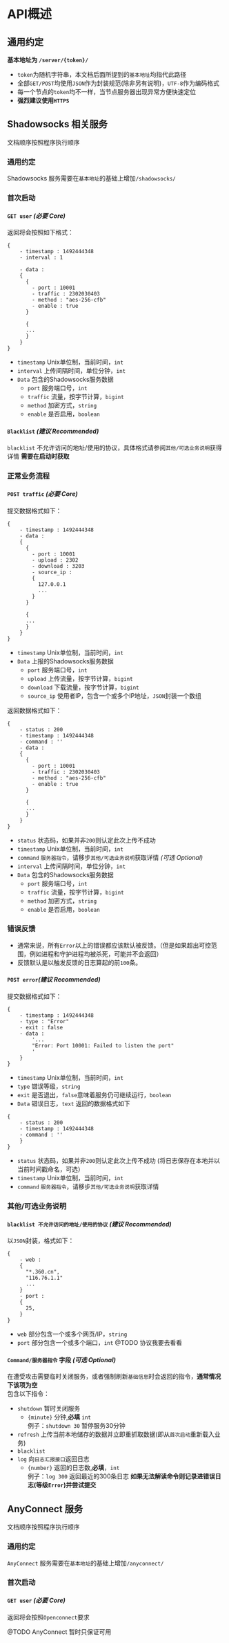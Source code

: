 # API概述

## 通用约定
**基本地址为 `/server/{token}/`**
- `token`为随机字符串，本文档后面所提到的`基本地址`均指代此路径
- 全部`GET/POST`均使用`JSON`作为封装规范(除非另有说明)，`UTF-8`作为编码格式
- 每一个节点的`token`均不一样，当节点服务器出现异常方便快速定位
- **强烈建议使用`HTTPS`**

## Shadowsocks 相关服务
文档顺序按照程序执行顺序

### 通用约定
Shadowsocks 服务需要在`基本地址`的基础上增加`/shadowsocks/`

### 首次启动

#### `GET user` _(必要 Core)_
返回将会按照如下格式：
```
{
    - timestamp : 1492444348
    - interval : 1

    - data :
    {
      {
        - port : 10001
        - traffic : 2302030403
        - method : "aes-256-cfb"
        - enable : true
      }

      {
      ...
      }
    }
}
```
- `timestamp` Unix单位制，当前时间，`int`
- `interval` 上传间隔时间，单位分钟，`int`
- `Data` 包含的Shadowsocks服务数据
  -  `port` 服务端口号，`int`
  - `traffic` 流量，按字节计算，`bigint`
  - `method` 加密方式，`string`
  - `enable` 是否启用，`boolean`

#### `Blacklist` _(建议 Recommended)_
`blacklist` 不允许访问的地址/使用的协议，具体格式请参阅`其他/可选业务说明`获得详情
**需要在启动时获取**

### 正常业务流程

#### `POST traffic` _(必要 Core)_
提交数据格式如下：
```
{
    - timestamp : 1492444348
    - data :
    {
      {
        - port : 10001
        - upload : 2302
        - download : 3203
        - source_ip :
        {
          127.0.0.1
          ...
        }
      }

      {
      ...
      }
    }
}
```
- `timestamp` Unix单位制，当前时间，`int`
- `Data` 上报的Shadowsocks服务数据
  -  `port` 服务端口号，`int`
  - `upload` 上传流量，按字节计算，`bigint`
  - `download` 下载流量，按字节计算，`bigint`
  - `source_ip` 使用者IP，包含一个或多个IP地址，`JSON`封装一个数组

返回数据格式如下：
```
{
    - status : 200
    - timestamp : 1492444348
    - command : ''
    - data :
    {
      {
        - port : 10001
        - traffic : 2302030403
        - method : "aes-256-cfb"
        - enable : true
      }

      {
      ...
      }
    }
}
```
- `status` 状态码，如果并非`200`则认定此次上传不成功
- `timestamp` Unix单位制，当前时间，`int`
- `command` `服务器指令`，请移步`其他/可选业务说明`获取详情 _(可选 Optional)_
- `interval` 上传间隔时间，单位分钟，`int`
- `Data` 包含的Shadowsocks服务数据
  -  `port` 服务端口号，`int`
  - `traffic` 流量，按字节计算，`bigint`
  - `method` 加密方式，`string`
  - `enable` 是否启用，`boolean`

### 错误反馈

- 通常来说，所有`Error`以上的错误都应该默认被反馈。（但是如果超出可控范围，例如进程和守护进程均被杀死，可能并不会返回）
- 反馈默认是以触发反馈的日志算起的前`100`条。

#### `POST error`_(建议 Recommended)_
提交数据格式如下：
```
{
    - timestamp : 1492444348
    - type : "Error"
    - exit : false
    - data :
        '...
        "Error: Port 10001: Failed to listen the port"
        '
    }
}
```
- `timestamp` Unix单位制，当前时间，`int`
- `type` 错误等级，`string`
- `exit` 是否退出，`false`意味着服务仍可继续运行，`boolean`
- `Data` 错误日志，`text`
返回的数据格式如下
```
{
    - status : 200
    - timestamp : 1492444348
    - command : ''
    }
}
```
- `status` 状态码，如果并非`200`则认定此次上传不成功 (将日志保存在本地并以当前时间戳命名，可选）
- `timestamp` Unix单位制，当前时间，`int`
- `command` `服务器指令`，请移步`其他/可选业务说明`获取详情


### 其他/可选业务说明

#### `blacklist 不允许访问的地址/使用的协议` _(建议 Recommended)_
以`JSON`封装，格式如下：
```
{
    - web :
    {
      "*.360.cn",
      "116.76.1.1"
      ...
    }
    - port :
    {
      25,
    }
}
```
- `web` 部分包含一个或多个网页/IP，`string`
- `port` 部分包含一个或多个端口，`int`
@TODO 协议我要去看看

#### `Command/服务器指令` 字段 _(可选 Optional)_
在遭受攻击需要临时关闭服务，或者强制刷新`基础信息`时会返回的指令，**通常情况下该项为空**  
包含以下指令：
  - `shutdown` 暂时关闭服务
    - `{minute}` 分钟,**必填** `int`  
    例子：`shutdown 30` 暂停服务30分钟
  - `refresh` 上传当前本地储存的数据并立即重抓取数据(即从`首次启动`重新载入业务)
  - `blacklist`
  - `log` 向`日志汇报接口`返回日志
    - `{number}` 返回的日志数,**必填**，`int`  
    例子：`log 300` 返回最近的300条日志
**如果无法解读命令则记录进错误日志(等级`Error`)并尝试提交**

## AnyConnect 服务
文档顺序按照程序执行顺序

### 通用约定
`AnyConnect` 服务需要在`基本地址`的基础上增加`/anyconnect/`

### 首次启动

#### `GET user` _(必要 Core)_

返回将会按照`Openconnect`要求

@TODO AnyConnect 暂时只保证可用
